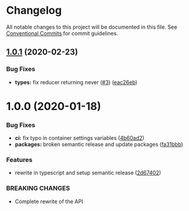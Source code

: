 # Changelog

All notable changes to this project will be documented in this file. See
[Conventional Commits](https://conventionalcommits.org) for commit guidelines.

## [1.0.1](https://github.com/ovidb/redux-dryer/compare/v1.0.0...v1.0.1) (2020-02-23)


### Bug Fixes

* **types:** fix reducer returning never ([#3](https://github.com/ovidb/redux-dryer/issues/3)) ([eac26eb](https://github.com/ovidb/redux-dryer/commit/eac26ebc3fd03266b354cd8b8922855fc91f4858))

# 1.0.0 (2020-01-18)


### Bug Fixes

* **ci:** fix typo in container settings variables ([4b60ad2](https://github.com/ovidb/redux-dryer/commit/4b60ad2e7d98b9eab96cebd112312e78df198472))
* **packages:** broken semantic release and update packages ([fa31bbb](https://github.com/ovidb/redux-dryer/commit/fa31bbb3ee74a04821e445772e92176cdb830b99))


### Features

* rewrite in typescript and setup semantic release ([2d67402](https://github.com/ovidb/redux-dryer/commit/2d674029f8894a5956e73c266fcbb24349ece45c))


### BREAKING CHANGES

* Complete rewrite of the API
